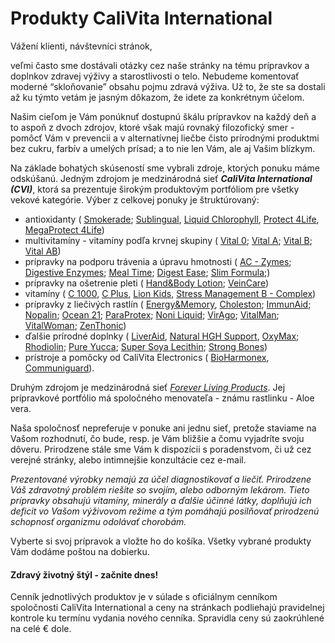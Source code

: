 Produkty CaliVita International
===============================

Vážení klienti, návštevníci stránok,

veľmi často sme dostávali otázky cez naše stránky na tému prípravkov a doplnkov
zdravej výživy a starostlivosti o telo. Nebudeme komentovať moderné
“skloňovanie” obsahu pojmu zdravá výživa. Už to, že ste sa dostali až ku týmto
vetám je jasným dôkazom, že idete za konkrétnym účelom.

Našim cieľom je Vám ponúknuť dostupnú škálu prípravkov na každý deň a to aspoň z
dvoch zdrojov, ktoré však majú rovnaký filozofický smer - pomôcť Vám v prevencii
a v alternatívnej liečbe čisto prírodnými produktmi bez cukru, farbív a umelých
prísad; a to nie len Vám, ale aj Vašim blízkym.

Na základe bohatých skúseností sme vybrali zdroje, ktorých ponuku máme
odskúšanú. Jedným zdrojom je medzinárodná sieť ***CaliVita International
(CVI)***, ktorá sa prezentuje širokým produktovým portfóliom pre všetky vekové
kategórie. Výber z celkovej ponuky je štruktúrovaný:

* antioxidanty (
  [Smokerade](/sip/produkty-CVI/smokerade);
  [Sublingual](/sip/produkty-CVI/sublingual-coq10),
  [Liquid Chlorophyll](/sip/liquid-chlorophyll),
  [Protect 4Life](/sip/produkty-CVI/protect-4life),
  [MegaProtect 4Life](/sip/produkty-CVI/megaprotect-4life))
* multivitamíny - vitamíny podľa krvnej skupiny (
  [Vital 0](/sip/produkty-CVI/vital-0);
  [Vital A](/sip/produkty-CVI/vital-a);
  [Vital B](/sip/produkty-CVI/vital-a);
  [Vital AB](/sip/produkty-CVI/vital-ab))
* prípravky na podporu trávenia a úpravu hmotnosti (
  [AC - Zymes](/sip/produkty-CVI/ac-zymes);
  [Digestive Enzymes](/sip/produkty-CVI/digestive-enzymes);
  [Meal Time](/sip/produkty-CVI/meal-time);
  [Digest Ease](/sip/produkty-CVI/digest-ease);
  [Slim Formula](/sip/produkty-CVI/slim-formula-90-ks);)
* prípravky na ošetrenie pleti (
  [Hand&Body Lotion](/sip/produkty-CVI/hand-body-lotion-objem-1000-ml);
  [VeinCare](/sip/produkty-CVI/veincare-objem-75-ml))
* vitamíny (
  [C 1000](/sip/produkty-CVI/c-1000),
  [C Plus](/sip/produkty-CVI/c-plus),
  [Lion Kids](/sip/produkty-CVI/lion-kids-d-90-ks),
  [Stress Management B - Complex](/sip/produkty-CVI/stress-management-b-complex))
* prípravky z liečivých rastlín (
  [Energy&Memory](/sip/produkty-CVI/energy-memory),
  [Choleston](/sip/produkty-CVI/choleston-90-ks);
  [ImmunAid](/sip/produkty-CVI/imunaid-180-ks);
  [Nopalin](/sip/produkty-CVI/nopalin-200-ks);
  [Ocean 21](/sip/produkty-CVI/ocean-21-objem-946-ml);
  [ParaProtex](/sip/produkty-CVI/paraprotex-100-ks);
  [Noni Liquid](/sip/produkty-CVI/polinesian-noni-liquid-objem-946-ml);
  [VirAgo](/sip/produkty-CVI/virago-90-ks);
  [VitalMan](/sip/produkty-CVI/vital-man-60-ks);
  [VitalWoman](/sip/produkty-CVI/vital-woman-60-ks);
  [ZenThonic](/sip/produkty-CVI/zenthonic-objem-946-ml))
* ďalšie prírodné doplnky (
  [LiverAid](/sip/produkty-CVI/liver-aid-with-silymarin),
  [Natural HGH Support](/sip/produkty-CVI/natural-hgh-support),
  [OxyMax](/sip/produkty-CVI/oxymax-objem-60-ml);
  [Rhodiolin](/sip/produkty-CVI/rhodiolin-120-ks-60-ks);
  [Pure Yucca](/sip/produkty-CVI/pure-yucca);
  [Super Soya Lecithin](/sip/produkty-CVI/super-soya-lecithin);
  [Strong Bones](/sip/produkty-CVI/strong-bones))
* prístroje a pomôcky od CaliVita Electronics (
  [BioHarmonex](/sip/produkty-CVI/bioharmonex),
  [Communiguard](/sip/produkty-CVI/harmonizer-elektromagnetickeho-smogu)).

Druhým zdrojom je medzinárodná sieť
*[Forever Living Products](/sip/produkty-FLP)*.
Jej prípravkové portfólio má spoločného menovateľa - známu rastlinku - Aloe vera.

Naša spoločnosť nepreferuje v ponuke ani jednu sieť, pretože staviame na Vašom
rozhodnutí, čo bude, resp. je Vám bližšie a čomu vyjadríte svoju dôveru.
Prirodzene stále sme Vám k dispozícii s poradenstvom, či už cez verejné stránky,
alebo intimnejšie konzultácie cez e-mail.

*Prezentované výrobky nemajú za účel diagnostikovať a liečiť. Prirodzene Váš
zdravotný problém riešite so svojím, alebo odborným lekárom. Tieto prípravky
obsahujú vitamíny, minerály a ďalšie účinné látky, doplňujú ich deficit vo Vašom
výživovom režime a tým pomáhajú posilňovať prirodzenú schopnosť organizmu
odolávať chorobám.*

Vyberte si svoj prípravok a vložte ho do košíka. Všetky vybrané produkty Vám
dodáme poštou na dobierku.

#### Zdravý životný štýl - začnite dnes!

Cenník jednotlivých produktov je v súlade s oficiálnym cenníkom spoločnosti CaliVita International
a ceny na stránkach podliehajú pravidelnej kontrole ku termínu vydania nového cenníka.
Spravidla ceny sú zaokrúhlené na celé € dole.
